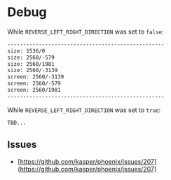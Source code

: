 # Debug

While `REVERSE_LEFT_RIGHT_DIRECTION` was set to `false`:

```sh
--------------------------------------------------
size: 1536/0
size: 2560/-579
size: 2560/1981
size: 2560/-3139
screen: 2560/-3139
screen: 2560/-579
screen: 2560/1981
--------------------------------------------------
```

While `REVERSE_LEFT_RIGHT_DIRECTION` was set to `true`:

```sh
TBD...
```

## Issues

- [https://github.com/kasper/phoenix/issues/207](https://github.com/kasper/phoenix/issues/207)
